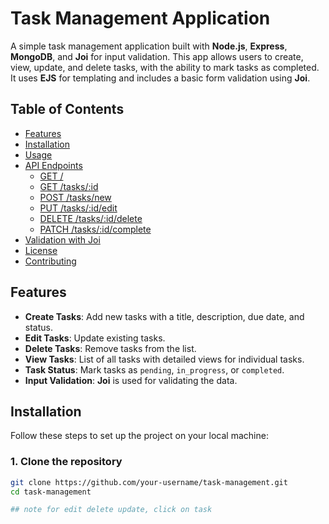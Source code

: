 # Task Management Application

A simple task management application built with **Node.js**, **Express**, **MongoDB**, and **Joi** for input validation. This app allows users to create, view, update, and delete tasks, with the ability to mark tasks as completed. It uses **EJS** for templating and includes a basic form validation using **Joi**.

## Table of Contents
- [Features](#features)
- [Installation](#installation)
- [Usage](#usage)
- [API Endpoints](#api-endpoints)
  - [GET /](#get-)
  - [GET /tasks/:id](#get-task-id)
  - [POST /tasks/new](#post-task-new)
  - [PUT /tasks/:id/edit](#put-task-id-edit)
  - [DELETE /tasks/:id/delete](#delete-task-id-delete)
  - [PATCH /tasks/:id/complete](#patch-task-id-complete)
- [Validation with Joi](#validation-with-joi)
- [License](#license)
- [Contributing](#contributing)

## Features
- **Create Tasks**: Add new tasks with a title, description, due date, and status.
- **Edit Tasks**: Update existing tasks.
- **Delete Tasks**: Remove tasks from the list.
- **View Tasks**: List of all tasks with detailed views for individual tasks.
- **Task Status**: Mark tasks as `pending`, `in_progress`, or `completed`.
- **Input Validation**: **Joi** is used for validating the data.

## Installation

Follow these steps to set up the project on your local machine:

### 1. Clone the repository
```bash
git clone https://github.com/your-username/task-management.git
cd task-management

## note for edit delete update, click on task
